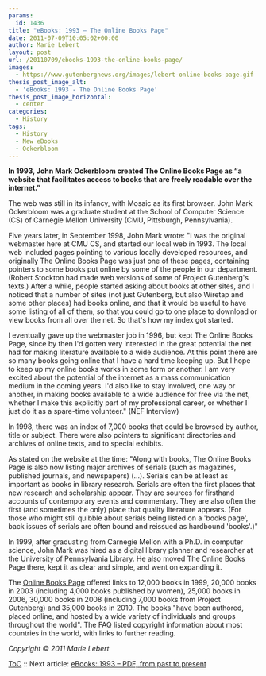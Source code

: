 ```yaml
---
params:
  id: 1436
title: "eBooks: 1993 – The Online Books Page"
date: 2011-07-09T10:05:02+00:00
author: Marie Lebert
layout: post
url: /20110709/ebooks-1993-the-online-books-page/
images:
  - https://www.gutenbergnews.org/images/lebert-online-books-page.gif
thesis_post_image_alt:
  - 'eBooks: 1993 - The Online Books Page'
thesis_post_image_horizontal:
  - center
categories:
  - History
tags:
  - History
  - New eBooks
  - Ockerbloom
---
```

**In 1993, John Mark Ockerbloom created The Online Books Page as “a website that facilitates access to books that are freely readable over the internet.”**

The web was still in its infancy, with Mosaic as its first browser. John Mark Ockerbloom was a graduate student at the School of Computer Science (CS) of Carnegie Mellon University (CMU, Pittsburgh, Pennsylvania).

Five years later, in September 1998, John Mark wrote: "I was the original webmaster here at CMU CS, and started our local web in 1993. The local web included pages pointing to various locally developed resources, and originally The Online Books Page was just one of these pages, containing pointers to some books put online by some of the people in our department. (Robert Stockton had made web versions of some of Project Gutenberg's texts.) After a while, people started asking about books at other sites, and I noticed that a number of sites (not just Gutenberg, but also Wiretap and some other places) had books online, and that it would be useful to have some listing of all of them, so that you could go to one place to download or view books from all over the net. So that's how my index got started.<!--more-->

I eventually gave up the webmaster job in 1996, but kept The Online Books Page, since by then I'd gotten very interested in the great potential the net had for making literature available to a wide audience. At this point there are so many books going online that I have a hard time keeping up. But I hope to keep up my online books works in some form or another. I am very excited about the potential of the internet as a mass communication medium in the coming years. I'd also like to stay involved, one way or another, in making books available to a wide audience for free via the net, whether I make this explicitly part of my professional career, or whether I just do it as a spare-time volunteer." (NEF Interview)

In 1998, there was an index of 7,000 books that could be browsed by author, title or subject. There were also pointers to significant directories and archives of online texts, and to special exhibits.

As stated on the website at the time: "Along with books, The Online Books Page is also now listing major archives of serials (such as magazines, published journals, and newspapers) (...). Serials can be at least as important as books in library research. Serials are often the first places that new research and scholarship appear. They are sources for firsthand accounts of contemporary events and commentary. They are also often the first (and sometimes the only) place that quality literature appears. (For those who might still quibble about serials being listed on a 'books page', back issues of serials are often bound and reissued as hardbound 'books'.)"

In 1999, after graduating from Carnegie Mellon with a Ph.D. in computer science, John Mark was hired as a digital library planner and researcher at the University of Pennsylvania Library. He also moved The Online Books Page there, kept it as clear and simple, and went on expanding it.

The [Online Books Page](http://onlinebooks.library.upenn.edu) offered links to 12,000 books in 1999, 20,000 books in 2003 (including 4,000 books published by women), 25,000 books in 2006, 30,000 books in 2008 (including 7,000 books from Project Gutenberg) and 35,000 books in 2010. The books "have been authored, placed online, and hosted by a wide variety of individuals and groups throughout the world". The FAQ listed copyright information about most countries in the world, with links to further reading.

_Copyright © 2011 Marie Lebert_

[ToC](/20110707/marie-lebert-ebooks-1971-2011-toc/) :: Next article: [eBooks: 1993 – PDF, from past to present](/20110710/ebooks-1993-pdf-past-to-present/)
